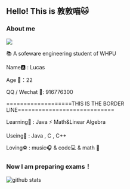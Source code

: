 

## Hello!    This is 敦敦喵🐱

### About me
<img align='center' src="https://c-ssl.duitang.com/uploads/item/201804/13/20180413105358_k58WZ.gif">


📚 A sofeware engineering student of WHPU
  
  Name🅰 : Lucas
  
  Age 💫：22
  
  QQ / Wechat 🐧: 916776300
  
===================THIS IS THE BORDER LINE============================

Learning🎨 : Java ⚡ Math&Linear Algebra

Useing🔎 : Java , C , C++

Loving⚽ :  music🎧 & code💻 & math 💙



### Now I am preparing exams！
![github stats](https://github-readme-stats.vercel.app/api?username=Plexlong&show_icons=true)


